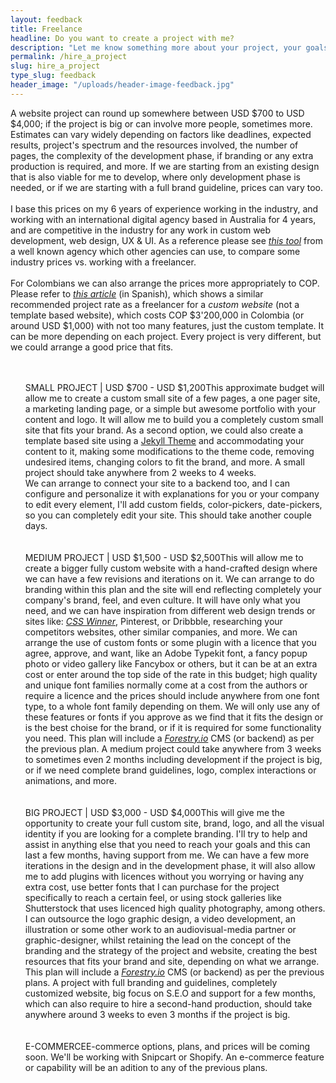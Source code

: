 ```yaml
---
layout: feedback
title: Freelance
headline: Do you want to create a project with me?
description: "Let me know something more about your project, your goals, and who you are. Please fill the form below to get in contact with me."
permalink: /hire_a_project
slug: hire_a_project
type_slug: feedback
header_image: "/uploads/header-image-feedback.jpg"
---
```


<span class="font-light">
	A website project can round up somewhere between <span class="text-aqua">USD $700 to USD $4,000</span>; if the project is big or can involve more people, sometimes more. Estimates can vary widely depending on factors like deadlines, expected results, project's spectrum and the resources involved, the number of pages, the complexity of the development phase, if branding or any extra production is required, and more. If we are starting from an existing design that is also viable for me to develop, where only development phase is needed, or if we are starting with a full brand guideline, prices can vary too.
	<br><br>I base this prices on my 6 years of experience working in the industry, and working with an international digital agency based in Australia for 4 years, and are competitive in the industry for any work in <span class="font-regular">custom web development, web design, UX & UI</span>. As a reference please see <a class="text-aqua" href="https://designagency.io/" target="_blank"><em class="font-light text-italic">this tool</em></a> from a well known agency which other agencies can use, to compare some industry prices vs. working with a freelancer.
	<br><br>For Colombians we can also arrange the prices more appropriately to COP. Please refer to <a class="text-aqua" href="https://www.ikkonos.com/ideate/cuanto-debe-cobrar-por-una-pagina-web-en-colombia-si-es-freelancer" target="_blank"><em class="font-light text-italic">this article</em></a> (in Spanish), which shows a similar recommended project rate as a freelancer for a <em class="font-regular text-italic">custom website</em> (not a template based website), which costs COP $3'200,000 in Colombia (or around USD $1,000) with not too many features, just the custom template. It can be more depending on each project. Every project is very different, but we could arrange a good price that fits.
</span>

<ul class="text-left" style="font-size:14px; list-style-type:none;">
	<br><br>
	<li><span class="d-block font-regular text-aqua text-center text-md-left mb-1">SMALL PROJECT | USD $700 - USD $1,200</span>This approximate budget will allow me to create a custom small site of a few pages, a one pager site, a marketing landing page, or a simple but awesome portfolio with your content and logo. It will allow me to build you a completely custom small site that fits your brand. As a second option, we could also create a template based site using a <a class="text-aqua" href="https://jekyllthemes.io/free" target="_blank">Jekyll Theme</a> and accommodating your content to it, making some modifications to the theme code, removing undesired items, changing colors to fit the brand, and more. A small project should take anywhere from 2 weeks to 4 weeks.
  <br>We can arrange to connect your site to a backend too, and I can configure and personalize it with explanations for you or your company to edit every element, I'll add custom fields, color-pickers, date-pickers, so you can completely edit your site. This should take another couple days.</li>
	<br><br>
	<li><span class="d-block font-regular text-aqua text-center text-md-left mb-1">MEDIUM PROJECT | USD $1,500 - USD $2,500</span>This will allow me to create a bigger fully custom website with a hand-crafted design where we can have a few revisions and iterations on it. We can arrange to do branding within this plan and the site will end reflecting completely your company's brand, feel, and even culture. It will have only what you need, and we can have inspiration from different web design trends or sites like: <a class="text-aqua" href="https://www.csswinner.com/" target="_blank"><em class="font-light text-italic">CSS Winner</em></a>, Pinterest, or Dribbble, researching your competitors websites, other similar companies, and more. We can arrange the use of custom fonts or some plugin with a licence that you agree, approve, and want, like an Adobe Typekit font, a fancy popup photo or video gallery like Fancybox or others, but it can be at an extra cost or enter around the top side of the rate in this budget; high quality and unique font families normally come at a cost from the authors or require a licence and the prices should include anywhere from one font type, to a whole font family depending on them. <!--They will always vary from different prices depending on the font, author, and purchasing website. Also some plugins have licences to use. -->We will only use any of these features or fonts if you approve as we find that it fits the design or is the best choise for the brand, or if it is required for some functionality you need. This plan will include a <a class="text-aqua" href="https://forestry.io/" target="_blank"><em class="font-light text-italic">Forestry.io</em></a> CMS (or backend) as per the previous plan. A medium project could take anywhere from 3 weeks to sometimes even 2 months including development if the project is big, or if we need complete brand guidelines, logo, complex interactions or animations, and more.</li>
	<br><br>
	<li><span class="d-block font-regular text-aqua text-center text-md-left mb-1">BIG PROJECT | USD $3,000 - USD $4,000</span>This will give me the opportunity to create your full custom site, brand, logo, and all the visual identity if you are looking for a complete branding. I'll try to help and assist in anything else that you need to reach your goals and this can last a few months, having support from me. We can have a few more iterations in the design and in the development phase, it will also allow me to add plugins with licences without you worrying or having any extra cost, use better fonts that I can purchase for the project specifically to reach a certain feel, or using stock galleries like Shutterstock that uses licenced high quality photography, among others. I can outsource the logo graphic design, a video development, an illustration or some other work to an audiovisual-media partner or graphic-designer, whilst retaining the lead on the concept of the branding and the strategy of the project and website, creating the best resources that fits your brand and site, depending on what we arrange. This plan will include a <a class="text-aqua" href="https://forestry.io/" target="_blank"><em class="font-light text-italic">Forestry.io</em></a> CMS (or backend) as per the previous plans. A project with full branding and guidelines, completely customized website, big focus on S.E.O and support for a few months, which can also require to hire a second-hand production, should take anywhere around 3 weeks to even 3 months if the project is big.</li>
	<!--<br><br>
	<li><span class="d-block font-regular text-aqua text-center text-md-left mb-1">USD $4,000 or more</span> This budget will cover almost all the previous plans and will also allow me to hire a second graphic-designer part-time to help with me in the design phase of the project, or hire a video editor, or a second professional to help us in the development phase or any video, photography, illustration, 3D production, and to have a more robust team to help you get much better results. It will specially give me more time, which will render in a much better and polished platform, with more revisions and more hours put to it, with multiple engaging effects, page transitions, very customised animations, any relatively big production if it is needed, or anything else you require to help you reach your goals and make you happy. A project like this could take anywhere from 1 month to 3 months.</li>-->
	<br><br>
	<li><span class="d-block font-regular text-aqua text-center text-md-left mb-1">E-COMMERCE<!-- | USD $1,000 - USD $2,000--></span>E-commerce options, plans, and prices will be coming soon. We'll be working with Snipcart or Shopify. An e-commerce feature or capability will be<!-- basically--> an adition to any of the previous plans.</li>
</ul>